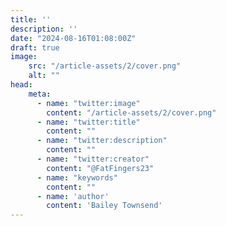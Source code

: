```yaml
---
title: ''
description: ''
date: "2024-08-16T01:08:00Z"
draft: true
image:
    src: "/article-assets/2/cover.png"
    alt: ""
head:
    meta:
      - name: "twitter:image"
        content: "/article-assets/2/cover.png"
      - name: "twitter:title"
        content: ""
      - name: "twitter:description"
        content: ""
      - name: "twitter:creator"
        content: "@FatFingers23"
      - name: "keywords"    
        content: ""
      - name: 'author'
        content: 'Bailey Townsend'
---
```

